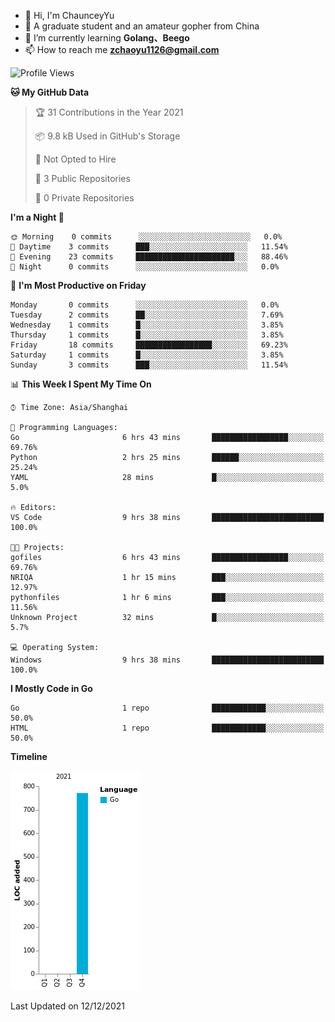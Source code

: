- 👋 Hi, I'm ChaunceyYu
- 👀 A graduate student and an amateur gopher from China
- 🌱 I’m currently learning **Golang、Beego**
- 📫 How to reach me **zchaoyu1126@gmail.com**
<!--START_SECTION:waka-->
![Profile Views](http://img.shields.io/badge/Profile%20Views-2-blue)

**🐱 My GitHub Data** 

> 🏆 31 Contributions in the Year 2021
 > 
> 📦 9.8 kB Used in GitHub's Storage 
 > 
> 🚫 Not Opted to Hire
 > 
> 📜 3 Public Repositories 
 > 
> 🔑 0 Private Repositories  
 > 
**I'm a Night 🦉** 

```text
🌞 Morning    0 commits      ░░░░░░░░░░░░░░░░░░░░░░░░░   0.0% 
🌆 Daytime    3 commits      ███░░░░░░░░░░░░░░░░░░░░░░   11.54% 
🌃 Evening    23 commits     ██████████████████████░░░   88.46% 
🌙 Night      0 commits      ░░░░░░░░░░░░░░░░░░░░░░░░░   0.0%

```
📅 **I'm Most Productive on Friday** 

```text
Monday       0 commits      ░░░░░░░░░░░░░░░░░░░░░░░░░   0.0% 
Tuesday      2 commits      ██░░░░░░░░░░░░░░░░░░░░░░░   7.69% 
Wednesday    1 commits      █░░░░░░░░░░░░░░░░░░░░░░░░   3.85% 
Thursday     1 commits      █░░░░░░░░░░░░░░░░░░░░░░░░   3.85% 
Friday       18 commits     █████████████████░░░░░░░░   69.23% 
Saturday     1 commits      █░░░░░░░░░░░░░░░░░░░░░░░░   3.85% 
Sunday       3 commits      ███░░░░░░░░░░░░░░░░░░░░░░   11.54%

```


📊 **This Week I Spent My Time On** 

```text
⌚︎ Time Zone: Asia/Shanghai

💬 Programming Languages: 
Go                       6 hrs 43 mins       █████████████████░░░░░░░░   69.76% 
Python                   2 hrs 25 mins       ██████░░░░░░░░░░░░░░░░░░░   25.24% 
YAML                     28 mins             █░░░░░░░░░░░░░░░░░░░░░░░░   5.0%

🔥 Editors: 
VS Code                  9 hrs 38 mins       █████████████████████████   100.0%

🐱‍💻 Projects: 
gofiles                  6 hrs 43 mins       █████████████████░░░░░░░░   69.76% 
NRIQA                    1 hr 15 mins        ███░░░░░░░░░░░░░░░░░░░░░░   12.97% 
pythonfiles              1 hr 6 mins         ███░░░░░░░░░░░░░░░░░░░░░░   11.56% 
Unknown Project          32 mins             █░░░░░░░░░░░░░░░░░░░░░░░░   5.7%

💻 Operating System: 
Windows                  9 hrs 38 mins       █████████████████████████   100.0%

```

**I Mostly Code in Go** 

```text
Go                       1 repo              ████████████░░░░░░░░░░░░░   50.0% 
HTML                     1 repo              ████████████░░░░░░░░░░░░░   50.0%

```


**Timeline**

![Chart not found](https://raw.githubusercontent.com/ChaunceyYu0407/ChaunceyYu0407/main/charts/bar_graph.png) 


 Last Updated on 12/12/2021
<!--END_SECTION:waka-->
